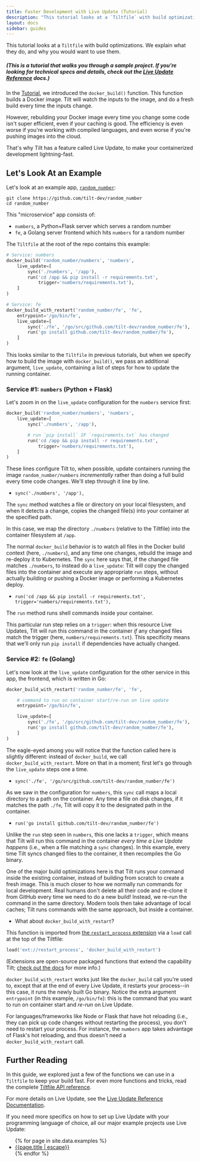 ```yaml
---
title: Faster Development with Live Update (Tutorial)
description: "This tutorial looks at a `Tiltfile` with build optimizations. We explain what they do, and why you would want to use them."
layout: docs
sidebar: guides
---
```

This tutorial looks at a `Tiltfile` with build optimizations.
We explain what they do, and why you would want to use them.

##### (This is a tutorial that walks you through a sample project. If you're looking for technical specs and details, check out the [Live Update Reference](live_update_reference.html) docs.)

In the [Tutorial](/tutorial), we introduced the `docker_build()` function.
This function builds a Docker image. Tilt will watch the inputs to the
image, and do a fresh build every time the inputs change.

However, rebuilding your Docker image every time you change some code isn't super efficient, even if your caching is good. The efficiency is even worse if you're working with compiled languages, and even worse if you're pushing images into the cloud.

That's why Tilt has a feature called Live Update, to make your containerized
development lightning-fast.

## Let's Look At an Example
Let's look at an example app, [`random_number`](https://github.com/tilt-dev/random_number):

```
git clone https://github.com/tilt-dev/random_number
cd random_number
```

This "microservice" app consists of:
* `numbers`, a Python+Flask server which serves a random number
* `fe`, a Golang server frontend which hits `numbers` for a random number


The `Tiltfile` at the root of the repo contains this example:

```python
# Service: numbers
docker_build('random_number/numbers', 'numbers',
    live_update=[
        sync('./numbers', '/app'),
        run('cd /app && pip install -r requirements.txt',
            trigger='numbers/requirements.txt'),
    ]
)

# Service: fe
docker_build_with_restart('random_number/fe', 'fe',
    entrypoint='/go/bin/fe',
    live_update=[
        sync('./fe', '/go/src/github.com/tilt-dev/random_number/fe'),
        run('go install github.com/tilt-dev/random_number/fe'),
    ]
)
```

This looks similar to the `Tiltfile` in previous tutorials, but when we specify
how to build the image with `docker_build()`, we pass an additional argument,
`live_update`, containing a list of steps for how to update the running container.

### Service #1: `numbers` (Python + Flask)
Let's zoom in on the `live_update` configuration for the `numbers` service first:


```python
docker_build('random_number/numbers', 'numbers',
    live_update=[
        sync('./numbers', '/app'),

        # run `pip install` IF `requirements.txt` has changed
        run('cd /app && pip install -r requirements.txt',
            trigger='numbers/requirements.txt'),
    ]
)
```

These lines configure Tilt to, when possible, update containers running the image `random_number/numbers`
 _incrementally_ rather than doing a full build every time code changes. We'll step through it line by line.

* `sync('./numbers', '/app'),`

The `sync` method watches a file or directory on your local filesystem, and when it detects a change, copies the changed file(s) into your container at the specified path.

In this case, we map the directory `./numbers` (relative to the Tiltfile) into
the container filesystem at `/app`.

The normal `docker_build` behavior is to watch all files in the Docker build context (here, `./numbers`),
and any time one changes, rebuild the image and re-deploy it to Kubernetes. The `sync` here says that, if
the changed file matches `./numbers`, to instead do a `live_update`: Tilt will copy
the changed files into the container and execute any appropriate `run`
steps, without actually building or pushing a Docker image or performing a Kubernetes deploy.

* `run('cd /app && pip install -r requirements.txt', trigger='numbers/requirements.txt'),`

The `run` method runs shell commands inside your container.

This particular run step relies on a `trigger`: when this resource Live Updates, Tilt will
run this command in the container _if_ any changed files match the trigger (here,
`numbers/requirements.txt`). This specificity means that we'll only run `pip install` if
dependencies have actually changed.

### Service #2: `fe` (Golang)
Let's now look at the `live_update` configuration for the other service in this app, the frontend, which is written in Go:
```python
docker_build_with_restart('random_number/fe', 'fe',

    # command to run on container start/re-run on live update
    entrypoint='/go/bin/fe',

    live_update=[
        sync('./fe', '/go/src/github.com/tilt-dev/random_number/fe'),
        run('go install github.com/tilt-dev/random_number/fe'),
    ]
)
```
The eagle-eyed among you will notice that the function called here is slightly different: instead of `docker_build`, we call `docker_build_with_restart`. More on that in a moment; first let's go through the `live_update` steps one a time.

* `sync('./fe', '/go/src/github.com/tilt-dev/random_number/fe')`

As we saw in the configuration for `numbers`, this `sync` call maps a local directory to a path on the container. Any time a file on disk changes, if it matches the path `./fe`, Tilt will copy it to the designated path in the container.

* `run('go install github.com/tilt-dev/random_number/fe')`

Unlike the `run` step seen in `numbers`, this one lacks a `trigger`, which means that Tilt will run this command in the container _every time a Live Update happens_ (i.e., when a file matching a `sync` changes). In this example, every time Tilt syncs changed files to the container, it then recompiles the Go binary.

One of the major build optimizations here is that Tilt runs your command inside the existing
container, instead of building from scratch to create a fresh image. This is much closer to how
we normally run commands for local development. Real humans don't delete all their code and
re-clone it from GitHub every time we need to do a new build! Instead, we re-run the command in
the same directory. Modern tools then take advantage of local caches; Tilt runs commands with
the same approach, but inside a container.

* What about `docker_build_with_restart`?

This function is imported from
[the `restart_process` extension](https://github.com/tilt-dev/tilt-extensions/tree/restart_proc_custom_build/restart_process)
via a `load` call at the top of the Tiltfile:
```python
load('ext://restart_process', 'docker_build_with_restart')
```

(Extensions are open-source packaged functions that extend the capability Tilt;
[check out the docs](extensions.html) for more info.)

`docker_build_with_restart` works just like the `docker_build` call you're used to, except that at the end of every Live Update, it restarts your process--in this case, it runs the newly built Go
binary. Notice the extra argument `entrypoint` (in this example, `/go/bin/fe`): this is the command
that you want to run on container start and _re-run_ on Live Update.

For languages/frameworks like Node or Flask that have hot reloading (i.e., they can pick up code
changes without restarting the process), you don't need to restart your process. For instance, the
`numbers` app takes advantage of Flask's hot reloading, and thus doesn't need a `docker_build_with_restart` call.

## Further Reading
In this guide, we explored just a few of the functions we can use in a `Tiltfile`
to keep your build fast. For even more functions and tricks,
read the complete [Tiltfile API reference](api.html).

For more details on Live Update, see the [Live Update Reference Documentation](live_update_reference.html).

If you need more specifics on how to set up Live Update with your programming
language of choice, all our major example projects use Live Update:

<ul>
  {% for page in site.data.examples %}
    <li><a href="/{{page.href | escape}}">{{page.title | escape}}</a></li>
  {% endfor %}
</ul>
